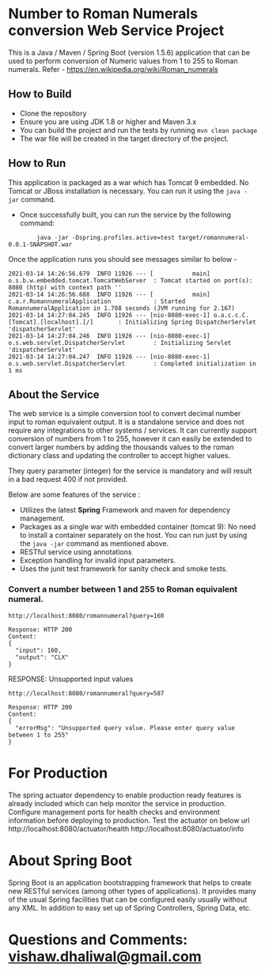 # Number to Roman Numerals conversion Web Service Project

This is a Java / Maven / Spring Boot (version 1.5.6) application that can be used to perform conversion of Numeric values from 1 to 255 to Roman numerals. 
Refer - https://en.wikipedia.org/wiki/Roman_numerals

## How to Build 

* Clone the repository 
* Ensure you are using JDK 1.8 or higher and Maven 3.x
* You can build the project and run the tests by running ```mvn clean package```
* The war file will be created in the target directory of the project.

## How to Run 

This application is packaged as a war which has Tomcat 9 embedded. No Tomcat or JBoss installation is necessary. You can run it using the ```java -jar``` command.

* Once successfully built, you can run the service by the following command:
```
        java -jar -Dspring.profiles.active=test target/romannumeral-0.0.1-SNAPSHOT.war
```

Once the application runs you should see messages similar to below - 

```
2021-03-14 14:26:56.679  INFO 11926 --- [           main] o.s.b.w.embedded.tomcat.TomcatWebServer  : Tomcat started on port(s): 8080 (http) with context path ''
2021-03-14 14:26:56.688  INFO 11926 --- [           main] c.a.r.RomannumeralApplication            : Started RomannumeralApplication in 1.788 seconds (JVM running for 2.167)
2021-03-14 14:27:04.245  INFO 11926 --- [nio-8080-exec-1] o.a.c.c.C.[Tomcat].[localhost].[/]       : Initializing Spring DispatcherServlet 'dispatcherServlet'
2021-03-14 14:27:04.246  INFO 11926 --- [nio-8080-exec-1] o.s.web.servlet.DispatcherServlet        : Initializing Servlet 'dispatcherServlet'
2021-03-14 14:27:04.247  INFO 11926 --- [nio-8080-exec-1] o.s.web.servlet.DispatcherServlet        : Completed initialization in 1 ms

```

## About the Service

The web service is a simple conversion tool to convert decimal number input to roman equivalent output. It is a standalone service and does not require any integrations to other systems / services.
It can currently support conversion of numbers from 1 to 255, however it can easily be extended to convert larger numbers by adding the thousands values to the roman dictionary class and updating the controller to accept higher values.

They query parameter (integer) for the service is mandatory and will result in a bad request 400 if not provided.

Below are some features of the service : 

* Utilizes the latest **Spring** Framework and maven for dependency management.
* Packages as a single war with embedded container (tomcat 9): No need to install a container separately on the host. You can run just by using the ``java -jar`` command as mentioned above.
* RESTful service using annotations
* Exception handling for invalid input parameters.
* Uses the junit test framework for sanity check and smoke tests.


### Convert a number between 1 and 255 to Roman equivalent numeral.

```
http://localhost:8080/romannumeral?query=160

Response: HTTP 200
Content: 
{
  "input": 160,
  "output": "CLX"
} 
```

RESPONSE: Unsupported input values

```
http://localhost:8080/romannumeral?query=587

Response: HTTP 200
Content: 
{
  "errorMsg": "Unsupported query value. Please enter query value between 1 to 255"
} 
```
# For Production
The spring actuator dependency to enable production ready features is already included which can help monitor the service in production.
Configure management ports for health checks and environment information before deploying to production.
Test the actuator on below url
http://localhost:8080/actuator/health
http://localhost:8080/actuator/info

# About Spring Boot

Spring Boot is an application bootstrapping framework that helps to create new RESTful services (among other types of applications). It provides many of the usual Spring facilities that can be configured easily usually without any XML. In addition to easy set up of Spring Controllers, Spring Data, etc. 



# Questions and Comments: vishaw.dhaliwal@gmail.com


